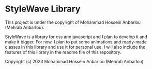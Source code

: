 # StyleWave Library 

This project is under the copyright of Mohammad Hossein Anbarlou (Mehrab Anbarlou).

StyleWave is a library for css and javascript and I plan to develop it and make it bigger. For now, I plan to put some animations and ready-made classes in this library and use it for personal use. I will also include the features of this library in the readme file of this repository.

Copyright
(c) 2023 Mohammad Hossein Anbarlou (Mehrab Anbarlou)